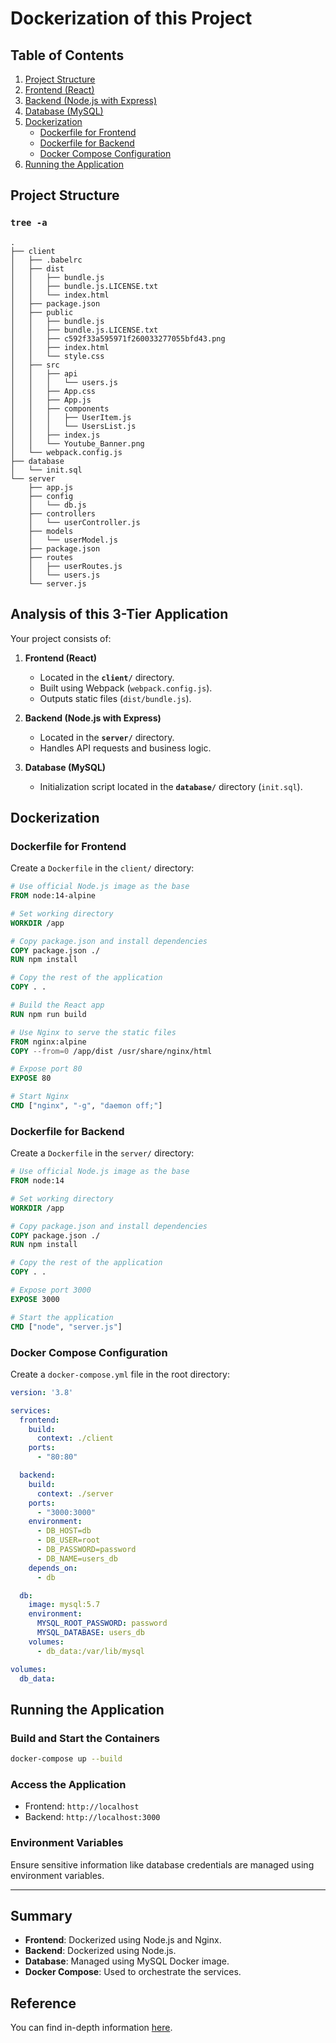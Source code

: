 # Dockerization of this Project

## Table of Contents
1. [Project Structure](#project-structure)
2. [Frontend (React)](#frontend-react)
3. [Backend (Node.js with Express)](#backend-nodejs-with-express)
4. [Database (MySQL)](#database-mysql)
5. [Dockerization](#dockerization)
   - [Dockerfile for Frontend](#dockerfile-for-frontend)
   - [Dockerfile for Backend](#dockerfile-for-backend)
   - [Docker Compose Configuration](#docker-compose-configuration)
6. [Running the Application](#running-the-application)

## Project Structure

### `tree -a`
```plaintext
.
├── client
│   ├── .babelrc
│   ├── dist
│   │   ├── bundle.js
│   │   ├── bundle.js.LICENSE.txt
│   │   └── index.html
│   ├── package.json
│   ├── public
│   │   ├── bundle.js
│   │   ├── bundle.js.LICENSE.txt
│   │   ├── c592f33a595971f260033277055bfd43.png
│   │   ├── index.html
│   │   └── style.css
│   ├── src
│   │   ├── api
│   │   │   └── users.js
│   │   ├── App.css
│   │   ├── App.js
│   │   ├── components
│   │   │   ├── UserItem.js
│   │   │   └── UsersList.js
│   │   ├── index.js
│   │   └── Youtube_Banner.png
│   └── webpack.config.js
├── database
│   └── init.sql
└── server
    ├── app.js
    ├── config
    │   └── db.js
    ├── controllers
    │   └── userController.js
    ├── models
    │   └── userModel.js
    ├── package.json
    ├── routes
    │   ├── userRoutes.js
    │   └── users.js
    └── server.js
```

## Analysis of this 3-Tier Application

Your project consists of:

1. **Frontend (React)**
    - Located in the **`client/`** directory.
    - Built using Webpack (`webpack.config.js`).
    - Outputs static files (`dist/bundle.js`).

2. **Backend (Node.js with Express)**
    - Located in the **`server/`** directory.
    - Handles API requests and business logic.

3. **Database (MySQL)**
    - Initialization script located in the **`database/`** directory (`init.sql`).

## Dockerization

### Dockerfile for Frontend

Create a `Dockerfile` in the `client/` directory:

```dockerfile
# Use official Node.js image as the base
FROM node:14-alpine

# Set working directory
WORKDIR /app

# Copy package.json and install dependencies
COPY package.json ./
RUN npm install

# Copy the rest of the application
COPY . .

# Build the React app
RUN npm run build

# Use Nginx to serve the static files
FROM nginx:alpine
COPY --from=0 /app/dist /usr/share/nginx/html

# Expose port 80
EXPOSE 80

# Start Nginx
CMD ["nginx", "-g", "daemon off;"]
```

### Dockerfile for Backend

Create a `Dockerfile` in the `server/` directory:

```dockerfile
# Use official Node.js image as the base
FROM node:14

# Set working directory
WORKDIR /app

# Copy package.json and install dependencies
COPY package.json ./
RUN npm install

# Copy the rest of the application
COPY . .

# Expose port 3000
EXPOSE 3000

# Start the application
CMD ["node", "server.js"]
```

### Docker Compose Configuration

Create a `docker-compose.yml` file in the root directory:

```yaml
version: '3.8'

services:
  frontend:
    build:
      context: ./client
    ports:
      - "80:80"

  backend:
    build:
      context: ./server
    ports:
      - "3000:3000"
    environment:
      - DB_HOST=db
      - DB_USER=root
      - DB_PASSWORD=password
      - DB_NAME=users_db
    depends_on:
      - db

  db:
    image: mysql:5.7
    environment:
      MYSQL_ROOT_PASSWORD: password
      MYSQL_DATABASE: users_db
    volumes:
      - db_data:/var/lib/mysql

volumes:
  db_data:
```

## Running the Application

### Build and Start the Containers

```bash
docker-compose up --build
```

### Access the Application

- Frontend: `http://localhost`
- Backend: `http://localhost:3000`

### Environment Variables

Ensure sensitive information like database credentials are managed using environment variables.

---

## Summary

- **Frontend**: Dockerized using Node.js and Nginx.
- **Backend**: Dockerized using Node.js.
- **Database**: Managed using MySQL Docker image.
- **Docker Compose**: Used to orchestrate the services.

## Reference

You can find in-depth information [here](Dockerization.md).

